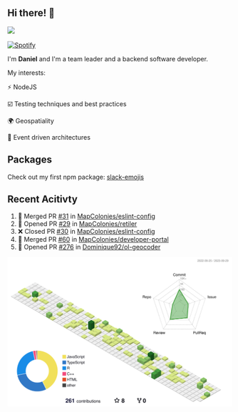 ## Hi there! 👋

<p>
  <img src="https://github-readme-stats.vercel.app/api?username=syncush&theme=tokyonight">
</p>

[![Spotify](https://novatorem-rust.vercel.app/api/spotify)](https://open.spotify.com/user/syncush)

I'm **Daniel** and I'm a team leader and a backend software developer.

My interests:

⚡ NodeJS

☑️ Testing techniques and best practices

🌍 Geospatiality

🧠 Event driven architectures

## Packages
Check out my first npm package: [slack-emojis](https://www.npmjs.com/package/slack-emojis)

## Recent Acitivty
<!--START_SECTION:activity-->
1. 🎉 Merged PR [#31](https://github.com/MapColonies/eslint-config/pull/31) in [MapColonies/eslint-config](https://github.com/MapColonies/eslint-config)
2. 💪 Opened PR [#29](https://github.com/MapColonies/retiler/pull/29) in [MapColonies/retiler](https://github.com/MapColonies/retiler)
3. ❌ Closed PR [#30](https://github.com/MapColonies/eslint-config/pull/30) in [MapColonies/eslint-config](https://github.com/MapColonies/eslint-config)
4. 🎉 Merged PR [#60](https://github.com/MapColonies/developer-portal/pull/60) in [MapColonies/developer-portal](https://github.com/MapColonies/developer-portal)
5. 💪 Opened PR [#276](https://github.com/Dominique92/ol-geocoder/pull/276) in [Dominique92/ol-geocoder](https://github.com/Dominique92/ol-geocoder)
<!--END_SECTION:activity-->

![contrib](./profile-3d-contrib/profile-green-animate.svg)
